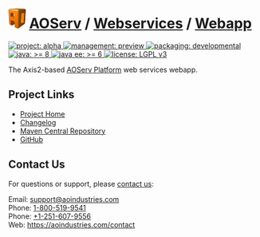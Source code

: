 # [<img src="ao-logo.png" alt="AO Logo" width="35" height="40">](https://github.com/aoindustries) [AOServ](https://aoindustries.com/aoserv/) / [Webservices](https://github.com/aoindustries/aoserv-webservices) / [Webapp](https://github.com/aoindustries/aoserv-webservices-webapp)
<p>
	<a href="https://aoindustries.com/life-cycle#project-alpha">
		<img src="https://aoindustries.com/ao-badges/project-alpha.svg" alt="project: alpha" />
	</a>
	<a href="https://aoindustries.com/life-cycle#management-preview">
		<img src="https://aoindustries.com/ao-badges/management-preview.svg" alt="management: preview" />
	</a>
	<a href="https://aoindustries.com/life-cycle#packaging-developmental">
		<img src="https://aoindustries.com/ao-badges/packaging-developmental.svg" alt="packaging: developmental" />
	</a>
	<br />
	<a href="https://docs.oracle.com/javase/8/docs/api/">
		<img src="https://aoindustries.com/ao-badges/java-8.svg" alt="java: &gt;= 8" />
	</a>
	<a href="https://docs.oracle.com/javaee/6/api/">
		<img src="https://aoindustries.com/ao-badges/javaee-6.svg" alt="java ee: &gt;= 6" />
	</a>
	<a href="https://www.gnu.org/licenses/lgpl-3.0">
		<img src="https://aoindustries.com/ao-badges/license-lgpl-3.0.svg" alt="license: LGPL v3" />
	</a>
</p>

The Axis2-based [AOServ Platform](https://aoindustries.com/aoserv/) web services webapp.

## Project Links
* [Project Home](https://aoindustries.com/aoserv/webservices/webapp/)
* [Changelog](https://aoindustries.com/aoserv/webservices/webapp/changelog)
* [Maven Central Repository](https://search.maven.org/artifact/com.aoindustries/aoserv-webservices-webapp)
* [GitHub](https://github.com/aoindustries/aoserv-webservices-webapp)

## Contact Us
For questions or support, please [contact us](https://aoindustries.com/contact):

Email: [support@aoindustries.com](mailto:support@aoindustries.com)  
Phone: [1-800-519-9541](tel:1-800-519-9541)  
Phone: [+1-251-607-9556](tel:+1-251-607-9556)  
Web: https://aoindustries.com/contact
